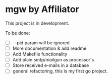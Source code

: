 # mgw by Affiliator
This project is in development.

To be done:
 - [ ] --pid param will be ignored
 - [ ] More documentation & add readme
 - [ ] Add Makefile functionality
 - [ ] Add plain smtp/mailgun as processor's
 - [ ] Store received e-mails in a database
 - [ ] general refactoring, this is my first go project. 